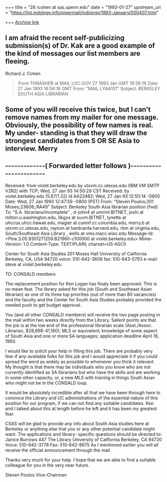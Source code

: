 +++
title = "28 rcohen at sas.upenn.edu"
date = "1993-01-27"
upstream_url = "https://list.indology.info/pipermail/indology/1993-January/000407.html"

+++
[Archive link](https://list.indology.info/pipermail/indology/1993-January/000407.html)

I am afraid the recent self-publicizing submission(s) of Dr. Kak are a good
example of the kind of messages our list members are fleeing.
 -- 
Richard J. Cohen


> From THRASHER at MAIL.LOC.GOV 27 1993 Jan GMT 16:56:16
Date: 27 Jan 1993 16:56:16 GMT
From: "MAIL.LYAA101" <THRASHER at MAIL.LOC.GOV>
Subject: BERKELEY SOUTH ASIA LIBRARIAN

Some of you will receive this twice, but I can't remove names from my mailer 
for one message.  Obviously, the possibility of few names is real.  My under- 
standing is that they will draw the strongest candidates from S OR SE Asia 
to interview.  Merry 
--- 
-------------( Forwarded letter follows )----------------------- 
--- 
Received: from violet.berkeley.edu by utxvm.cc.utexas.edu (IBM VM SMTP V2R2) 
   with TCP; Wed, 27 Jan 93 14:50:29 CST 
Received: by violet.berkeley.edu (5.67/1.32) 
        id AA22482; Wed, 27 Jan 93 12:50:14 -0800 
Date: Wed, 27 Jan 1993 12:47:59 -0800 (PST) 
From: "Steven Poulos;201 Moses;23608;;RA49" <steve at violet.berkeley.edu> 
Subject: Berkeley South Asia librarian position (fwd) 
To: "S.A. librarians/incomplete" <boylan at uhuru.uchicago.edu>, 
        d-john4 at uminnl.BITNET, joshi at milton.u.washington.edu, 
        libgxs at suvm.BITNET, lynette at uhccux.uhcc.hawaii.edu, 
        magier at cunixf.cc.columbia.edu, merry.b at utxvm.cc.utexas.edu, 
        raylum at hardvarda.harvard.edu, rbm at virginia.edu, 
        South/Southeast Asia Library <ssea at library.berkeley.edu>, 
        wells at vms.macc.wisc.edu 
Message-Id: <Pine.3.05.9301271259.B21960-c100000 at violet.berkeley.edu> 
Mime-Version: 1.0 
Content-Type: TEXT/PLAIN; charset=US-ASCII 


Center for South Asia Studies 
201 Moses Hall 
University of California 
Berkeley, CA, USA 94720 
voice: 510-642-3608    fax: 510-643-5793   e-mail: steve at violet.berkeley.edu 

TO:  CONSALD members 

The replacement position for Ken Logan has finaly been approved. 
This is no mean feat.  The library asked for this job (South and 
Southeast Asian librarian) as one of its three top priorities (out of 
more than 80 vacancies) and the faculty and the Center for South 
Asia Studies probably provided the needed push to get budget approval. 

You (and all other CONSALD members) will receive the two page posting 
in the mail within two weeks directly from the Library.  Salient points 
are that the job is at the low end of the professional librarian 
scale (Asst./Assoc. Librarian, $28,668-41,160); MLS or equivalent; 
knowledge of some aspect of South Asia and one or more SA languages; 
application deadline April 16, 1993. 

I would like to solicit your help in filling this job.  There are 
probably very few-if any-available folks for this job and I would 
appreciate it if you could spread the word as widely as possible to 
whomever you think it relevant.  My thought is that there may be 
individuals who you know who are not currently identified as SA 
librarians but who have the skills and are working in some other 
capacity, or, a new MLS with training in things South Asian who 
might not be in the CONSALD loop. 

It would be absolutely incredible after all that we have been 
through here to convince the Library and UC administrations of 
the essential nature of this position for our program, if we can 
not find any suitable candidates.  Ken and I talked about this 
at length before he left and it has been my greatest fear. 

CSAS will be glad to provide any info about South Asia studies 
here at Berkeley or anything else that you or any other 
potential candidate might want.  The applications and library- 
specific questions should be directed to: 
        Janice Burrows 
        447 The Library 
        University of California 
        Berkeley, CA 94720 
        Voice: 510-642-3778 
        Fax: 510-642-8675 
As I mentioned earlier you will all receive the official announcement 
through the mail. 

Thanks very much for your help.  I hope that we are able to find a 
suitable colleague for you in the very near future. 


Steven Poulos 
Vice-Chairman 










